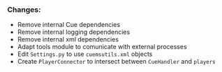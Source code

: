 ### Changes:

 - Remove internal Cue dependencies
 - Remove internal logging dependencies
 - Remove internal xml dependencies
 - Adapt tools module to comunicate with external processes
 - Edit `Settings.py` to use `cuemsutils.xml` objects
 - Create `PlayerConnector` to intersect between `CueHandler` and `players`
